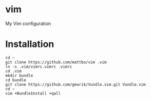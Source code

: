 vim
===

My Vim configuration

Installation
===

    cd ~ 
    git clone https://github.com/mattbo/vim .vim
    ln -s .vim/vimrc.vimrc .vimrc
    cd .vim
    mkdir bundle
    cd bundle
    git clone https://github.com/gmarik/Vundle.vim.git Vundle.vim
    cd ~
    vim +BundleInstall +qall
    

